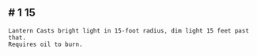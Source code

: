 ## # 1 15

```
Lantern Casts bright light in 15-foot radius, dim light 15 feet past that.
Requires oil to burn.
```
